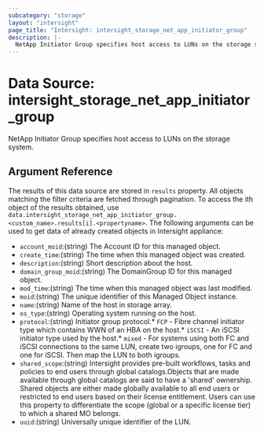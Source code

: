 ```yaml
---
subcategory: "storage"
layout: "intersight"
page_title: "Intersight: intersight_storage_net_app_initiator_group"
description: |-
  NetApp Initiator Group specifies host access to LUNs on the storage system.
---
```


# Data Source: intersight_storage_net_app_initiator_group
NetApp Initiator Group specifies host access to LUNs on the storage system.
## Argument Reference
The results of this data source are stored in `results` property.
All objects matching the filter criteria are fetched through pagination.
To access the ith object of the results obtained, use `data.intersight_storage_net_app_initiator_group.<custom_name>.results[i].<propertyname>`.
The following arguments can be used to get data of already created objects in Intersight appliance:
* `account_moid`:(string) The Account ID for this managed object. 
* `create_time`:(string) The time when this managed object was created. 
* `description`:(string) Short description about the host. 
* `domain_group_moid`:(string) The DomainGroup ID for this managed object. 
* `mod_time`:(string) The time when this managed object was last modified. 
* `moid`:(string) The unique identifier of this Managed Object instance. 
* `name`:(string) Name of the host in storage array. 
* `os_type`:(string) Operating system running on the host. 
* `protocol`:(string) Initiator group protocol.* `FCP` - Fibre channel initiator type which contains WWN of an HBA on the host.* `iSCSI` - An iSCSI initiator type used by the host.* `mixed` - For systems using both FC and iSCSI connections to the same LUN, create two igroups, one for FC and one for iSCSI. Then map the LUN to both igroups. 
* `shared_scope`:(string) Intersight provides pre-built workflows, tasks and policies to end users through global catalogs.Objects that are made available through global catalogs are said to have a 'shared' ownership. Shared objects are either made globally available to all end users or restricted to end users based on their license entitlement. Users can use this property to differentiate the scope (global or a specific license tier) to which a shared MO belongs. 
* `uuid`:(string) Universally unique identifier of the LUN. 
 